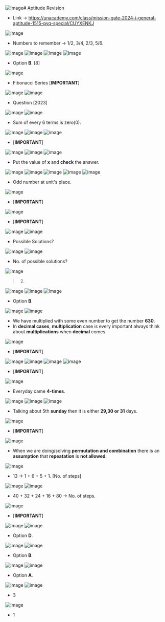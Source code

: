 ![image](https://github.com/arghanath007/Data-Structure-and-Algorithms/assets/54589605/4e5a77cf-11f8-4a84-8cf8-fc1682f96472)# Aptitude Revision

* Link -> https://unacademy.com/class/mission-gate-2024-i-general-aptitude-1515-pyq-special/CUYXENKJ

![image](https://github.com/arghanath007/Data-Structure-and-Algorithms/assets/54589605/f34210ec-d399-49bc-b5ae-8ce2a949a95d)

* Numbers to remember -> 1/2, 3/4, 2/3, 5/6.

![image](https://github.com/arghanath007/Data-Structure-and-Algorithms/assets/54589605/592fca6c-a073-44fa-80a8-80548ec8cf72)
![image](https://github.com/arghanath007/Data-Structure-and-Algorithms/assets/54589605/c4b3b317-d530-4eba-ad30-57c395b0237a)
![image](https://github.com/arghanath007/Data-Structure-and-Algorithms/assets/54589605/436c4e9a-6c91-4754-93aa-41de59d17f68)
![image](https://github.com/arghanath007/Data-Structure-and-Algorithms/assets/54589605/7ea8c41a-2a76-42f6-bf06-be2879ec85d8)

* Option **B**. [8]

![image](https://github.com/arghanath007/Data-Structure-and-Algorithms/assets/54589605/11788566-ad8d-471e-b540-442973e6b49a)

* Fibonacci Series [**IMPORTANT**]

![image](https://github.com/arghanath007/Data-Structure-and-Algorithms/assets/54589605/63f5c0d3-bdbc-4b06-bf29-68d6eb6601a7)
![image](https://github.com/arghanath007/Data-Structure-and-Algorithms/assets/54589605/51ba4f06-f8eb-46e1-900c-6a1d3b0202d3)

* Question [2023]

![image](https://github.com/arghanath007/Data-Structure-and-Algorithms/assets/54589605/4cf05fc5-2489-44f3-a390-86a6930ed842)
![image](https://github.com/arghanath007/Data-Structure-and-Algorithms/assets/54589605/ce2fe639-d240-4576-8195-907ad8df290d)

* Sum of every 6 terms is zero(0).

![image](https://github.com/arghanath007/Data-Structure-and-Algorithms/assets/54589605/21da0b2f-d764-4bbd-a635-2dad3de27b85)
![image](https://github.com/arghanath007/Data-Structure-and-Algorithms/assets/54589605/751e1183-754f-4b11-9bbb-afed1ab7a98c)
![image](https://github.com/arghanath007/Data-Structure-and-Algorithms/assets/54589605/d0c42e79-1707-4843-a09b-5e8307295d67)

* [**IMPORTANT**]

![image](https://github.com/arghanath007/Data-Structure-and-Algorithms/assets/54589605/82ed012e-9c46-4331-85c5-d4b00528082e)
![image](https://github.com/arghanath007/Data-Structure-and-Algorithms/assets/54589605/94ae5381-20f2-4e91-ac03-e6287b3e5680)
![image](https://github.com/arghanath007/Data-Structure-and-Algorithms/assets/54589605/b3ff6e56-5d60-4c2c-be21-82e35fae8f47)

* Put the value of **x** and **check** the answer.

![image](https://github.com/arghanath007/Data-Structure-and-Algorithms/assets/54589605/0f870e76-03a0-4db1-9ecb-beaca53b4d46)
![image](https://github.com/arghanath007/Data-Structure-and-Algorithms/assets/54589605/57996d2a-7c14-463f-93da-95ca88083538)
![image](https://github.com/arghanath007/Data-Structure-and-Algorithms/assets/54589605/d024ad7b-8f61-436a-9ee9-4a7f2789e1bf)
![image](https://github.com/arghanath007/Data-Structure-and-Algorithms/assets/54589605/ebe01a99-2a91-49ac-b774-82866a8b4c79)
![image](https://github.com/arghanath007/Data-Structure-and-Algorithms/assets/54589605/101ddc3c-0cc4-4642-a197-4283924ad111)

* Odd number at unit's place.

![image](https://github.com/arghanath007/Data-Structure-and-Algorithms/assets/54589605/4924e0de-254a-4a77-920f-5506aa5967c1)

* [**IMPORTANT**]

![image](https://github.com/arghanath007/Data-Structure-and-Algorithms/assets/54589605/5eb9b899-7b4e-48d1-8a6d-4cb760e03664)

* [**IMPORTANT**]

![image](https://github.com/arghanath007/Data-Structure-and-Algorithms/assets/54589605/0a3adfa8-5677-4ff9-a5a7-b5d010b9c8c6)
![image](https://github.com/arghanath007/Data-Structure-and-Algorithms/assets/54589605/ffad65ca-fef8-41ca-9818-3a8aeccbd6bd)

* Possible Solutions?

![image](https://github.com/arghanath007/Data-Structure-and-Algorithms/assets/54589605/23c2cd57-e06b-44bc-b236-0e114352404a)
![image](https://github.com/arghanath007/Data-Structure-and-Algorithms/assets/54589605/fbdf859b-6ae7-4b39-84cb-52e4ce7eca34)

* No. of possible solutions?

![image](https://github.com/arghanath007/Data-Structure-and-Algorithms/assets/54589605/171b0506-7f2c-4128-a60f-0b57440b539b)

> 2.

![image](https://github.com/arghanath007/Data-Structure-and-Algorithms/assets/54589605/8049c333-a75f-4ca6-9a12-a85049b1ef38)
![image](https://github.com/arghanath007/Data-Structure-and-Algorithms/assets/54589605/32a0e353-a9b3-400c-9501-1478e26d815e)
![image](https://github.com/arghanath007/Data-Structure-and-Algorithms/assets/54589605/98a183a2-4833-48a3-98e2-ae20c3d4ab33)

 * Option **B**.

![image](https://github.com/arghanath007/Data-Structure-and-Algorithms/assets/54589605/c96dfccc-9ab0-4744-8372-c3c6eced853b)
![image](https://github.com/arghanath007/Data-Structure-and-Algorithms/assets/54589605/c228aa21-97da-442a-94a1-9a5541988fb3)

* We have multiplied with some even number to get the number **630**.
* In **decimal cases**, **multiplication** case is every important always think about **multiplications** when **decimal** comes.

![image](https://github.com/arghanath007/Data-Structure-and-Algorithms/assets/54589605/e8922388-75ab-49e0-9d12-dcafb6008e08)

* [**IMPORTANT**]

![image](https://github.com/arghanath007/Data-Structure-and-Algorithms/assets/54589605/e86682f0-8eed-4a79-8d99-50fe0c9ed0ce)
![image](https://github.com/arghanath007/Data-Structure-and-Algorithms/assets/54589605/2674823d-1604-4b8f-907b-2aec5b73a776)
![image](https://github.com/arghanath007/Data-Structure-and-Algorithms/assets/54589605/5345aae9-afa0-47d1-98a8-38fae5fdaf72)
![image](https://github.com/arghanath007/Data-Structure-and-Algorithms/assets/54589605/e4ca1d74-2eef-47dd-afbd-4c2e86eacbe2)

* [**IMPORTANT**]

![image](https://github.com/arghanath007/Data-Structure-and-Algorithms/assets/54589605/7b08fa23-29d9-4a73-8eef-55fd59ce7b4e)

* Everyday came **4-times**.

![image](https://github.com/arghanath007/Data-Structure-and-Algorithms/assets/54589605/3ece8c19-84a7-4e70-bc30-b8b6eeb859f9)
![image](https://github.com/arghanath007/Data-Structure-and-Algorithms/assets/54589605/e806eb9a-c4eb-430a-aa81-95b5945d1c4b)
![image](https://github.com/arghanath007/Data-Structure-and-Algorithms/assets/54589605/0e575546-7654-4c87-a539-9e9d45679421)

* Talking about 5th **sunday** then it is either **29,30 or 31** days. 

![image](https://github.com/arghanath007/Data-Structure-and-Algorithms/assets/54589605/f5f8ea13-b88d-4d03-97fb-36197256536e)

* [**IMPORTANT**]

![image](https://github.com/arghanath007/Data-Structure-and-Algorithms/assets/54589605/0a002654-7f16-4a22-8e56-4944e292592c)

* When we are doing/solving **permutation and combination** there is an **assumption** that **repeatation** is **not allowed**.

![image](https://github.com/arghanath007/Data-Structure-and-Algorithms/assets/54589605/a315789d-1658-44a7-a9f9-ef9001cd789a)

* 13 -> 1 + 6 + 5 + 1. [No. of steps]

![image](https://github.com/arghanath007/Data-Structure-and-Algorithms/assets/54589605/dc748879-3f7d-47be-8ec0-c9edb0cfb383)
![image](https://github.com/arghanath007/Data-Structure-and-Algorithms/assets/54589605/6f0c5f44-57f6-4ac7-b954-518bd380ec27)

* 40 + 32 + 24 + 16 + 80 -> No. of steps.

![image](https://github.com/arghanath007/Data-Structure-and-Algorithms/assets/54589605/f4fb69d5-1af7-4e71-ab47-c40930c07b47)

* [**IMPORTANT**]

![image](https://github.com/arghanath007/Data-Structure-and-Algorithms/assets/54589605/8750fb3c-57eb-4e23-a905-801914688a3b)
![image](https://github.com/arghanath007/Data-Structure-and-Algorithms/assets/54589605/9ba8fdf5-627f-4246-8b57-44468fc783cf)

* Option **D**.

![image](https://github.com/arghanath007/Data-Structure-and-Algorithms/assets/54589605/966e251f-ac9e-4571-99d0-3ac1186e7e07)
![image](https://github.com/arghanath007/Data-Structure-and-Algorithms/assets/54589605/3a21f669-18d7-4f16-a58d-2d151caa4d07)

* Option **B**.

![image](https://github.com/arghanath007/Data-Structure-and-Algorithms/assets/54589605/63e6cac1-61bc-43e4-a74c-672c9064ec6f)
![image](https://github.com/arghanath007/Data-Structure-and-Algorithms/assets/54589605/8104d0db-76b5-43d3-a483-086fb2e4b377)

* Option **A**.

![image](https://github.com/arghanath007/Data-Structure-and-Algorithms/assets/54589605/42b1f461-8a58-4731-9385-d459b04f5453)
![image](https://github.com/arghanath007/Data-Structure-and-Algorithms/assets/54589605/8d4a5024-9872-4141-b473-a92e2084f81b)

* 3 

![image](https://github.com/arghanath007/Data-Structure-and-Algorithms/assets/54589605/4021729c-97e5-481a-b45b-8b9aae1bfbcb)

* 1










